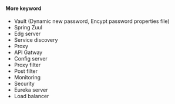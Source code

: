 #### More keyword
- Vault (Dynamic new password, Encypt password properties file)
- Spring Zuul
- Edg server
- Service discovery
- Proxy
- API Gatway
- Config server
- Proxy filter
- Post filter
- Monitoring
- Security
- Eureka server
- Load balancer